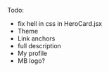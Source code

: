 Todo:
- fix hell in css in HeroCard.jsx
- Theme
- Link anchors
- full description
- My profile
- MB logo?